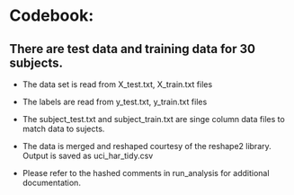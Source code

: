 Codebook:
=========

There are test data and training data for 30 subjects.
------------------------------------------------------


* The data set is read from X_test.txt, X_train.txt files

* The labels are read from y_test.txt, y_train.txt files

* The subject_test.txt and subject_train.txt are singe column data files to match data to sujects.

* The data is merged and reshaped courtesy of the reshape2 library.  Output is saved as uci_har_tidy.csv

* Please refer to the hashed comments in run_analysis for additional documentation.
